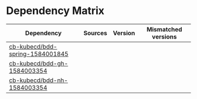 # Dependency Matrix

Dependency | Sources | Version | Mismatched versions
---------- | ------- | ------- | -------------------
[cb-kubecd/bdd-spring-1584001845](https://github.com/cb-kubecd/bdd-spring-1584001845.git) |  | []() | 
[cb-kubecd/bdd-gh-1584003354](https://github.com/cb-kubecd/bdd-gh-1584003354.git) |  | []() | 
[cb-kubecd/bdd-nh-1584003354](https://github.com/cb-kubecd/bdd-nh-1584003354.git) |  | []() | 
